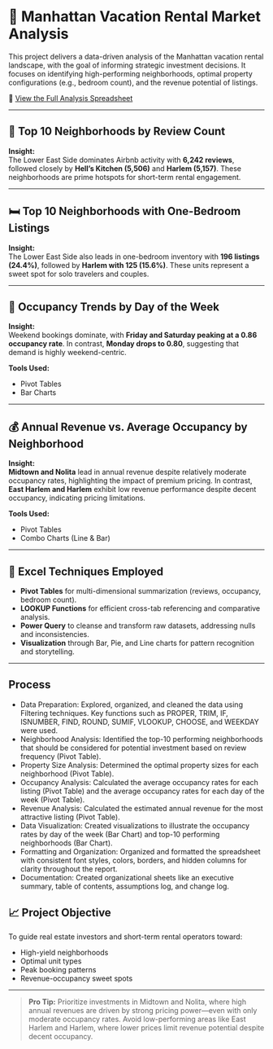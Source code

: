 # 🗽 Manhattan Vacation Rental Market Analysis

This project delivers a data-driven analysis of the Manhattan vacation rental landscape, with the goal of informing strategic investment decisions. It focuses on identifying high-performing neighborhoods, optimal property configurations (e.g., bedroom count), and the revenue potential of listings.

🔗 [View the Full Analysis Spreadsheet](https://docs.google.com/spreadsheets/d/1HCimA1wlpcQ7cJ68pGE19umsjIXIIB5Q0v39wjqaqw8/edit?usp=sharing)

---

## 📍 Top 10 Neighborhoods by Review Count

**Insight:**  
The Lower East Side dominates Airbnb activity with **6,242 reviews**, followed closely by **Hell’s Kitchen (5,506)** and **Harlem (5,157)**. These neighborhoods are prime hotspots for short-term rental engagement.

---

## 🛏️ Top 10 Neighborhoods with One-Bedroom Listings

**Insight:**  
The Lower East Side also leads in one-bedroom inventory with **196 listings (24.4%)**, followed by **Harlem with 125 (15.6%)**. These units represent a sweet spot for solo travelers and couples.

---

## 📆 Occupancy Trends by Day of the Week

**Insight:**  
Weekend bookings dominate, with **Friday and Saturday peaking at a 0.86 occupancy rate**. In contrast, **Monday drops to 0.80**, suggesting that demand is highly weekend-centric.

**Tools Used:**  
- Pivot Tables  
- Bar Charts  

---

## 💰 Annual Revenue vs. Average Occupancy by Neighborhood

**Insight:**  
**Midtown and Nolita** lead in annual revenue despite relatively moderate occupancy rates, highlighting the impact of premium pricing. In contrast, **East Harlem and Harlem** exhibit low revenue performance despite decent occupancy, indicating pricing limitations.

**Tools Used:**  
- Pivot Tables  
- Combo Charts (Line & Bar)

---

## 🧠 Excel Techniques Employed

- **Pivot Tables** for multi-dimensional summarization (reviews, occupancy, bedroom count).
- **LOOKUP Functions** for efficient cross-tab referencing and comparative analysis.
- **Power Query** to cleanse and transform raw datasets, addressing nulls and inconsistencies.
- **Visualization** through Bar, Pie, and Line charts for pattern recognition and storytelling.

---
## Process

- Data Preparation: Explored, organized, and cleaned the data using Filtering techniques. Key functions such as PROPER, TRIM, IF, ISNUMBER, FIND, ROUND, SUMIF, VLOOKUP, CHOOSE, and WEEKDAY were used.
- Neighborhood Analysis: Identified the top-10 performing neighborhoods that should be considered for potential investment based on review frequency (Pivot Table).
- Property Size Analysis: Determined the optimal property sizes for each neighborhood (Pivot Table).
- Occupancy Analysis: Calculated the average occupancy rates for each listing (Pivot Table) and the average occupancy rates for each day of the week (Pivot Table).
- Revenue Analysis: Calculated the estimated annual revenue for the most attractive listing (Pivot Table).
- Data Visualization: Created visualizations to illustrate the occupancy rates by day of the week (Bar Chart) and top-10 performing neighborhoods (Bar Chart).
- Formatting and Organization: Organized and formatted the spreadsheet with consistent font styles, colors, borders, and hidden columns for clarity throughout the report.
- Documentation: Created organizational sheets like an executive summary, table of contents, assumptions log, and change log.

## 📈 Project Objective

To guide real estate investors and short-term rental operators toward:
- High-yield neighborhoods
- Optimal unit types
- Peak booking patterns
- Revenue-occupancy sweet spots

---

> **Pro Tip:** Prioritize investments in Midtown and Nolita, where high annual revenues are driven by strong pricing power—even with only moderate occupancy rates. Avoid low-performing areas like East Harlem and Harlem, where lower prices limit revenue potential despite decent occupancy.

